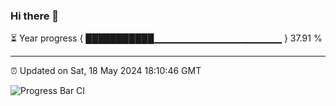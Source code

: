 ### Hi there 👋

⏳ Year progress { ███████████▁▁▁▁▁▁▁▁▁▁▁▁▁▁▁▁▁▁▁ } 37.91 %

---

⏰ Updated on Sat, 18 May 2024 18:10:46 GMT

![Progress Bar CI](https://github.com/Shyam-Makwana/GitHub-Actions-Demo/workflows/Progress%20Bar%20CI/badge.svg)

